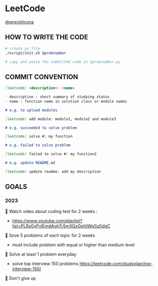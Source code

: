 # LeetCode

[@wreckitcona](https://leetcode.com/wreckitcona/)

## HOW TO WRITE THE CODE

```bash
# create py file
./script/init.sh $probnumber

# copy and paste the submitted code in $probnumber.py
```

## COMMIT CONVENTION

```markdown
[leetcode] <description>: <name>

- description : short summary of studying status
- name : function name in solution class or module names

# e.g. to upload modules

[leetcode] add module: module1, module2 and module3

# e.g. succeeded to solve problem

[leetcode] solve #: my function

# e.g. failed to solve problem

[leetcode] failed to solve #: my function2

# e.g. update README.md

[leetcode] update readme: add my description
```

## GOALS

### 2023

👑 Watch video about coding test for 2 weeks :

- https://www.youtube.com/playlist?list=PLRx0vPvlEmdAghTr5mXQxGpHjWqSz0dgC

👑 Sove 5 problems of each topic for 2 weeks

- must include problem with equal or higher than medium level

👑 Solve at least 1 problem everyday

- solve top interview 150 problems https://leetcode.com/studyplan/top-interview-150/

👑 Don't give up
